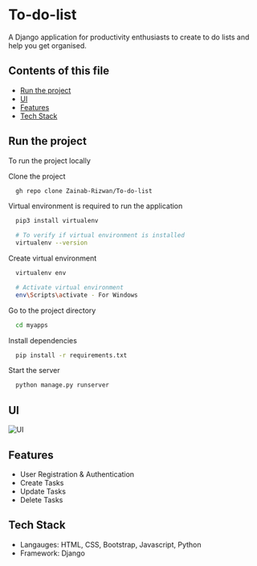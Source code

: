 # To-do-list
A Django application for productivity enthusiasts to create to do lists and help you get organised.

## Contents of this file
- [Run the project](#run-the-project)
- [UI](#ui)
- [Features](#features)
- [Tech Stack](#tech-stack)

## Run the project
To run the project locally

Clone the project
```bash
  gh repo clone Zainab-Rizwan/To-do-list
```
Virtual environment is required to run the application
```bash
  pip3 install virtualenv

  # To verify if virtual environment is installed
  virtualenv --version
```

Create virtual environment
```bash
  virtualenv env

  # Activate virtual environment
  env\Scripts\activate - For Windows
```

Go to the project directory
```bash
  cd myapps
```

Install dependencies
```bash
  pip install -r requirements.txt
```

Start the server
```bash
  python manage.py runserver
```

## UI
![UI](https://user-images.githubusercontent.com/76821973/174487074-e9a23438-cec3-45aa-b41b-c464306d818e.png)


## Features
- User Registration & Authentication
- Create Tasks
- Update Tasks
- Delete Tasks

## Tech Stack
- Langauges: HTML, CSS, Bootstrap, Javascript, Python
- Framework: Django













  

